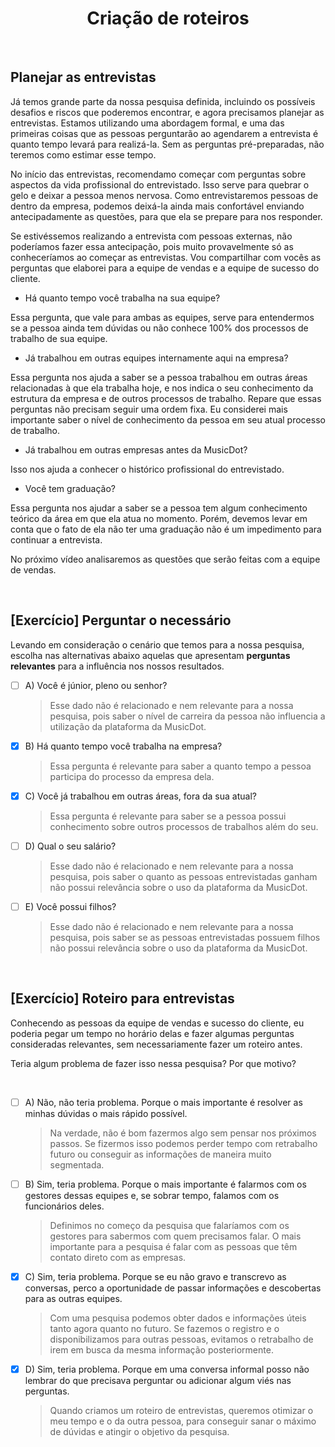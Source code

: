 <div align="center">

# Criação de roteiros

</div>

<br>

## Planejar as entrevistas

Já temos grande parte da nossa pesquisa definida, incluindo os possíveis desafios e riscos que poderemos encontrar, e agora precisamos planejar as entrevistas. Estamos utilizando uma abordagem formal, e uma das primeiras coisas que as pessoas perguntarão ao agendarem a entrevista é quanto tempo levará para realizá-la. Sem as perguntas pré-preparadas, não teremos como estimar esse tempo.

No início das entrevistas, recomendamo começar com perguntas sobre aspectos da vida profissional do entrevistado. Isso serve para quebrar o gelo e deixar a pessoa menos nervosa. Como entrevistaremos pessoas de dentro da empresa, podemos deixá-la ainda mais confortável enviando antecipadamente as questões, para que ela se prepare para nos responder. 

Se estivéssemos realizando a entrevista com pessoas externas, não poderíamos fazer essa antecipação, pois muito provavelmente só as conheceríamos ao começar as entrevistas. Vou compartilhar com vocês as perguntas que elaborei para a equipe de vendas e a equipe de sucesso do cliente.

* Há quanto tempo você trabalha na sua equipe?

Essa pergunta, que vale para ambas as equipes, serve para entendermos se a pessoa ainda tem dúvidas ou não conhece 100% dos processos de trabalho de sua equipe.

* Já trabalhou em outras equipes internamente aqui na empresa?

Essa pergunta nos ajuda a saber se a pessoa trabalhou em outras áreas relacionadas à que ela trabalha hoje, e nos indica o seu conhecimento da estrutura da empresa e de outros processos de trabalho. Repare que essas perguntas não precisam seguir uma ordem fixa. Eu considerei mais importante saber o nível de conhecimento da pessoa em seu atual processo de trabalho.

* Já trabalhou em outras empresas antes da MusicDot?

Isso nos ajuda a conhecer o histórico profissional do entrevistado.

* Você tem graduação?

Essa pergunta nos ajudar a saber se a pessoa tem algum conhecimento teórico da área em que ela atua no momento. Porém, devemos levar em conta que o fato de ela não ter uma graduação não é um impedimento para continuar a entrevista. 

No próximo vídeo analisaremos as questões que serão feitas com a equipe de vendas.

<br>

## [Exercício] Perguntar o necessário

Levando em consideração o cenário que temos para a nossa pesquisa, escolha nas alternativas abaixo aquelas que apresentam **perguntas relevantes** para a influência nos nossos resultados.

- [ ] A) Você é júnior, pleno ou senhor?<br>
    > Esse dado não é relacionado e nem relevante para a nossa pesquisa, pois saber o nível de carreira da pessoa não influencia a utilização da plataforma da MusicDot.

- [x] B) Há quanto tempo você trabalha na empresa?<br>
    > Essa pergunta é relevante para saber a quanto tempo a pessoa participa do processo da empresa dela.

- [x] C) Você já trabalhou em outras áreas, fora da sua atual?<br>
    > Essa pergunta é relevante para saber se a pessoa possui conhecimento sobre outros processos de trabalhos além do seu.

- [ ] D) Qual o seu salário?<br>
    > Esse dado não é relacionado e nem relevante para a nossa pesquisa, pois saber o quanto as pessoas entrevistadas ganham não possui relevância sobre o uso da plataforma da MusicDot.

- [ ] E) Você possui filhos?<br> 
    > Esse dado não é relacionado e nem relevante para a nossa pesquisa, pois saber se as pessoas entrevistadas possuem filhos não possui relevância sobre o uso da plataforma da MusicDot.

<br>

## [Exercício] Roteiro para entrevistas

Conhecendo as pessoas da equipe de vendas e sucesso do cliente, eu poderia pegar um tempo no horário delas e fazer algumas perguntas consideradas relevantes, sem necessariamente fazer um roteiro antes.

Teria algum problema de fazer isso nessa pesquisa? Por que motivo?

<br>

- [ ] A) Não, não teria problema. Porque o mais importante é resolver as minhas dúvidas o mais rápido possível.<br>
    > Na verdade, não é bom fazermos algo sem pensar nos próximos passos. Se fizermos isso podemos perder tempo com retrabalho futuro ou conseguir as informações de maneira muito segmentada.

- [ ] B) Sim, teria problema. Porque o mais importante é falarmos com os gestores dessas equipes e, se sobrar tempo, falamos com os funcionários deles.<br>
    > Definimos no começo da pesquisa que falaríamos com os gestores para sabermos com quem precisamos falar. O mais importante para a pesquisa é falar com as pessoas que têm contato direto com as empresas.

- [x] C) Sim, teria problema. Porque se eu não gravo e transcrevo as conversas, perco a oportunidade de passar informações e descobertas para as outras equipes.<br>
    > Com uma pesquisa podemos obter dados e informações úteis tanto agora quanto no futuro. Se fazemos o registro e o disponibilizamos para outras pessoas, evitamos o retrabalho de irem em busca da mesma informação posteriormente.

- [x] D) Sim, teria problema. Porque em uma conversa informal posso não lembrar do que precisava perguntar ou adicionar algum viés nas perguntas.<br>
    > Quando criamos um roteiro de entrevistas, queremos otimizar o meu tempo e o da outra pessoa, para conseguir sanar o máximo de dúvidas e atingir o objetivo da pesquisa. 

<br>

